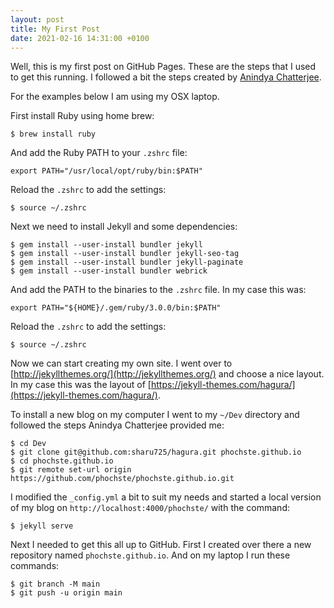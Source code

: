 ```yaml
---
layout: post
title: My First Post
date: 2021-02-16 14:31:00 +0100
---
```


Well, this is my first post on GitHub Pages. These are the steps
that I used to get this running. I followed a bit the steps created
by [Anindya Chatterjee](http://www.abstractclass.org/tutorial/blog/2015/05/19/tutorial-personal-blog-with-github.html).

For the examples below I am using my OSX laptop.

First install Ruby using home brew:

```(bash)
$ brew install ruby
```

And add the Ruby PATH to your `.zshrc` file:

```
export PATH="/usr/local/opt/ruby/bin:$PATH"
```

Reload the `.zshrc` to add the settings:

```
$ source ~/.zshrc
```

Next we need to install Jekyll and some dependencies:

```
$ gem install --user-install bundler jekyll
$ gem install --user-install bundler jekyll-seo-tag
$ gem install --user-install bundler jekyll-paginate
$ gem install --user-install bundler webrick
```

And add the PATH to the binaries to the `.zshrc` file. In my case this
was:

```
export PATH="${HOME}/.gem/ruby/3.0.0/bin:$PATH"
```

Reload the `.zshrc` to add the settings:

```
$ source ~/.zshrc
```

Now we can start creating my own site. I went over to
[http://jekyllthemes.org/](http://jekyllthemes.org/)
and choose a nice layout. In my case this was the layout of
[https://jekyll-themes.com/hagura/](https://jekyll-themes.com/hagura/).

To install a new blog on my computer I went to my `~/Dev` directory
and followed the steps Anindya Chatterjee provided me:

```
$ cd Dev
$ git clone git@github.com:sharu725/hagura.git phochste.github.io
$ cd phochste.github.io
$ git remote set-url origin https://github.com/phochste/phochste.github.io.git
```

I modified the `_config.yml` a bit to suit my needs and started a local
version of my blog on `http://localhost:4000/phochste/` with the command:

```
$ jekyll serve
```

Next I needed to get this all up to GitHub. First I created over there
a new repository named `phochste.github.io`. And on my laptop I run
these commands:

```
$ git branch -M main
$ git push -u origin main
```
